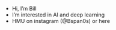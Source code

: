 -  Hi, I’m Bill
-  I’m interested in AI and deep learning
- HMU on instagram (@Bspan0s) or here  

<!---
Spartan3001/Spartan3001 is a ✨ special ✨ repository because its `README.md` (this file) appears on your GitHub profile.
You can click the Preview link to take a look at your changes.
--->
